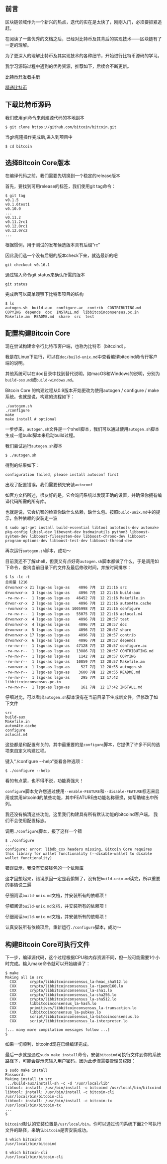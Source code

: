 ## 前言

区块链领域作为一个新兴的热点，迭代的实在是太快了，刚刚入门，必须要抓紧追赶。

在阅读了一些优秀的文档之后，已经对比特币及其背后的实现技术——区块链有了一定的理解。

为了更深入的理解比特币及其实现技术的各种细节，开始进行比特币源码的学习。

我学习源码过程中遇到的优秀资源，推荐如下，后续会不断更新。

[比特币开发者手册](https://bitcoin.org/en/developer-documentation)

[精通比特币](https://github.com/bitcoinbook/bitcoinbook)

[]()


## 下载比特币源码

我们使用git命令来创建源代码的本地副本

``` terminal
$ git clone https://github.com/bitcoin/bitcoin.git
```

当git克隆操作完成后,进入到项目中
``` terminal
$ cd bitcoin
```

## 选择Bitcoin Core版本

在编译代码之前，我们需要先切换到一个稳定的release版本

首先，要找到可用release的标签，我们使用git tag命令：

```
$ git tag
v0.1.5
v0.1.6test1
v0.10.0
...
v0.11.2
v0.11.2rc1
v0.12.0rc1
v0.12.0rc2
...
```
根据惯例，用于测试的发布候选版本具有后缀“rc”

因此我们选一个没有后缀的版本check下来，就选最新的吧

```
git checkout v0.16.1
```

通过输入命令git status来确认所需的版本

```
git status
```

完成后可以简单观察下比特币项目的结构

``` terminal
$ ls
autogen.sh  build-aux  configure.ac  contrib  CONTRIBUTING.md
COPYING  depends  doc  INSTALL.md  libbitcoinconsensus.pc.in
Makefile.am  README.md  share  src  test
```

## 配置构建Bitcoin Core

现在尝试构建命令行比特币客户端，也称为比特币（bitcoind）。

我是在Linux下进行，可以在`doc/build-unix.md`中查看编译bitcoind命令行客户端的说明。

其他系统可以在doc目录中找到替代说明，如macOS和Windows的说明，分别为`build-osx.md`或`build-windows.md`。

Bitcoin Core 的构建过程从0.9版本开始更改为使用autogen / configure / make系统。也就是说，构建的流程如下：

``` terminal
./autogen.sh
./configure
make
make install # optional
```

一步步来，`autogen.sh`文件是一个shell脚本，我们可以通过使用`autogen.sh`脚本生成一组build脚本来启动build过程。

我们尝试运行`autogen.sh`脚本

``` terminal
$ ./autogen.sh
```

得到的结果如下：

``` terminal
configuration failed, please install autoconf first
```
出现了配置错误，我们需要预先安装`autoconf`

如官方文档所述，很友好的是，它会询问系统以发现正确的设置，并确保你拥有编译代码所需的所有库。

也就是说，它会机智的检查你缺什么依赖，缺什么包。按照`build-unix.md`中的提示，各种依赖的安装走一波

``` terminal
$ sudo apt-get install build-essential libtool autotools-dev automake pkg-config libssl-dev libevent-dev bsdmainutils python3 libboost-system-dev libboost-filesystem-dev libboost-chrono-dev libboost-program-options-dev libboost-test-dev libboost-thread-dev
```

再次运行`autogen.sh`脚本，成功～

目前我还不了解shell，但我又有点好奇`autogen.sh`脚本都做了什么，于是调用如下命令，查询当前目录下的文件及最后修改时间，并按时间排序：
``` terminal
$ ls -lc -t
总用量 1216
drwxrwxr-x 21 lsgo-as lsgo-as    4096 7月  12 21:16 src
drwxrwxr-x  3 lsgo-as lsgo-as    4096 7月  12 21:16 build-aux
-rw-rw-r--  1 lsgo-as lsgo-as   46452 7月  12 21:16 Makefile.in
drwxr-xr-x  2 lsgo-as lsgo-as    4096 7月  12 21:16 autom4te.cache
-rwxrwxr-x  1 lsgo-as lsgo-as 1005998 7月  12 21:16 configure
-rw-rw-r--  1 lsgo-as lsgo-as   55075 7月  12 21:16 aclocal.m4
drwxrwxr-x  4 lsgo-as lsgo-as    4096 7月  12 20:57 test
drwxrwxr-x  4 lsgo-as lsgo-as    4096 7月  12 20:57 doc
drwxrwxr-x  5 lsgo-as lsgo-as    4096 7月  12 20:57 share
drwxrwxr-x 17 lsgo-as lsgo-as    4096 7月  12 20:57 contrib
drwxrwxr-x  6 lsgo-as lsgo-as    4096 7月  12 20:57 depends
-rw-rw-r--  1 lsgo-as lsgo-as   47128 7月  12 20:57 configure.ac
-rw-rw-r--  1 lsgo-as lsgo-as   13886 7月  12 20:57 CONTRIBUTING.md
-rw-rw-r--  1 lsgo-as lsgo-as    1142 7月  12 20:57 COPYING
-rw-rw-r--  1 lsgo-as lsgo-as   10859 7月  12 20:57 Makefile.am
-rwxrwxr-x  1 lsgo-as lsgo-as     527 7月  12 20:55 autogen.sh
-rw-rw-r--  1 lsgo-as lsgo-as    3600 7月  12 20:55 README.md
-rw-rw-r--  1 lsgo-as lsgo-as     295 7月  12 17:42 libbitcoinconsensus.pc.in
-rw-rw-r--  1 lsgo-as lsgo-as     161 7月  12 17:42 INSTALL.md
```

仔细对比，可以看出`autogen.sh`脚本没有在当前目录下生成新文件，但修改了如下文件
``` terminal
src
build-aux
Makefile.in
autom4te.cache
configure
aclocal.m4
```

这些都是和配置有关的，其中最重要的是`configure`脚本，它提供了许多不同的选项来自定义构建过程。

 键入“./configure --help”查看各种选项：

``` terminal
$ ./configure --help
```

看的有点蒙，也不得不说，功能真强大！

`configure`脚本允许您通过使用`--enable-FEATURE`和`--disable-FEATURE`标志来启用或禁用bitcoind的某些功能，其中FEATURE由功能名称替换，如帮助输出中所列。

我还没有搞清这些功能，这里我们构建具有所有默认功能的bitcoind客户端。 我们不会使用配置标志。

调用`./configure`脚本，报了这样一个错
``` terminal
$ ./configure
...
configure: error: libdb_cxx headers missing, Bitcoin Core requires this library for wallet functionality (--disable-wallet to disable wallet functionality)
```

错误显示，我没有安装钱包的一个依赖库

这才回想起来，错误原因一定是我偷懒了，没有把`build-unix.md`读完，所以重要的事情说三遍

仔细阅读`build-unix.md`文档，并安装所有的依赖项！

仔细阅读`build-unix.md`文档，并安装所有的依赖项！

仔细阅读`build-unix.md`文档，并安装所有的依赖项！

认真安装所有依赖项后，重新运行`./configure`脚本，成功～

## 构建Bitcoin Core可执行文件

下一步，编译源代码，这个过程根据CPU和内存资源不同，但一般可能需要1个小时完成。输入make命令就可以开始编译了：

``` terminal
$ make
Making all in src
  CXX      crypto/libbitcoinconsensus_la-hmac_sha512.lo
  CXX      crypto/libbitcoinconsensus_la-ripemd160.lo
  CXX      crypto/libbitcoinconsensus_la-sha1.lo
  CXX      crypto/libbitcoinconsensus_la-sha256.lo
  CXX      crypto/libbitcoinconsensus_la-sha512.lo
  CXX      libbitcoinconsensus_la-hash.lo
  CXX      primitives/libbitcoinconsensus_la-transaction.lo
  CXX      libbitcoinconsensus_la-pubkey.lo
  CXX      script/libbitcoinconsensus_la-bitcoinconsensus.lo
  CXX      script/libbitcoinconsensus_la-interpreter.lo

[... many more compilation messages follow ...]
$
```

如果一切顺利，bitcoind现在已经编译完成。

最后一步就是通过`sudo make install`命令，安装`bitcoind`可执行文件到你的系统路径下，可能会提示您输入用户密码，因为此步骤需要管理员权限：

``` terminal
$ sudo make install
Password:
Making install in src
 ../build-aux/install-sh -c -d '/usr/local/lib'
libtool: install: /usr/bin/install -c bitcoind /usr/local/bin/bitcoind
libtool: install: /usr/bin/install -c bitcoin-cli /usr/local/bin/bitcoin-cli
libtool: install: /usr/bin/install -c bitcoin-tx /usr/local/bin/bitcoin-tx
...
$
```

`bitcoind`默认的安装位置是`/usr/local/bin`。你可以通过询问系统下面2个可执行文件的路径，来确认`bitcoin`是否安装成功。

``` terminal
$ which bitcoind
/usr/local/bin/bitcoind

$ which bitcoin-cli
/usr/local/bin/bitcoin-cli
```
